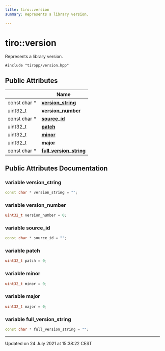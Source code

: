 ```yaml
---
title: tiro::version
summary: Represents a library version. 

---
```


# tiro::version



Represents a library version. 


`#include "tiropp/version.hpp"`

## Public Attributes

|                | Name           |
| -------------- | -------------- |
| const char * | **[version_string](/docs/api/classes/structtiro_1_1version#variable-version_string)**  |
| uint32_t | **[version_number](/docs/api/classes/structtiro_1_1version#variable-version_number)**  |
| const char * | **[source_id](/docs/api/classes/structtiro_1_1version#variable-source_id)**  |
| uint32_t | **[patch](/docs/api/classes/structtiro_1_1version#variable-patch)**  |
| uint32_t | **[minor](/docs/api/classes/structtiro_1_1version#variable-minor)**  |
| uint32_t | **[major](/docs/api/classes/structtiro_1_1version#variable-major)**  |
| const char * | **[full_version_string](/docs/api/classes/structtiro_1_1version#variable-full_version_string)**  |

## Public Attributes Documentation

### variable version_string

```cpp
const char * version_string = "";
```


### variable version_number

```cpp
uint32_t version_number = 0;
```


### variable source_id

```cpp
const char * source_id = "";
```


### variable patch

```cpp
uint32_t patch = 0;
```


### variable minor

```cpp
uint32_t minor = 0;
```


### variable major

```cpp
uint32_t major = 0;
```


### variable full_version_string

```cpp
const char * full_version_string = "";
```


-------------------------------

Updated on 24 July 2021 at 15:38:22 CEST